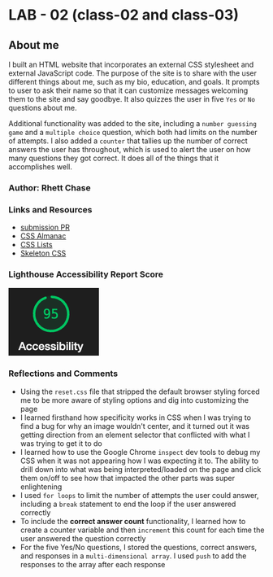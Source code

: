 # LAB - 02 (class-02 and class-03)

## About me

I built an HTML website that incorporates an external CSS stylesheet and external JavaScript code. The purpose of the site is to share with the user different things about me, such as my bio, education, and goals. It prompts to user to ask their name so that it can customize messages welcoming them to the site and say goodbye. It also quizzes the user in five `Yes` or `No` questions about me.

Additional functionality was added to the site, including a `number guessing game` and a `multiple choice` question, which both had limits on the number of attempts. I also added a `counter` that tallies up the number of correct answers the user has throughout, which is used to  alert the user on how many questions they got correct. It does all of the things that it accomplishes well.

### Author: Rhett Chase

### Links and Resources

- [submission PR](https://github.com/rhettchase/code-201/tree/main/lab-02)
- [CSS Almanac](https://css-tricks.com/almanac/)
- [CSS Lists](https://www.w3schools.com/css/css_list.asp)
- [Skeleton CSS](http://getskeleton.com/#intro)

### Lighthouse Accessibility Report Score

![Accessibility Score](img/accessibility-score-10-25.png)

### Reflections and Comments

- Using the `reset.css` file that stripped the default browser styling forced me to be more aware of styling options and dig into customizing the page
- I learned firsthand how specificity works in CSS when I was trying to find a bug for why an image wouldn't center, and it turned out it was getting direction from an element selector that conflicted with what I was trying to get it to do
- I learned how to use the Google Chrome `inspect` dev tools to debug my CSS when it was not appearing how I was expecting it to. The ability to drill down into what was being interpreted/loaded on the page and click them on/off to see how that impacted the other parts was super enlightening
- I used `for loops` to limit the number of attempts the user could answer, including a `break` statement to end the loop if the user answered correctly
- To include the **correct answer count** functionality, I learned how to create a counter variable and then `increment` this count for each time the user answered the question correctly
- For the five Yes/No questions, I stored the questions, correct answers, and responses in a `multi-dimensional array`. I used `push` to add the responses to the array after each response
